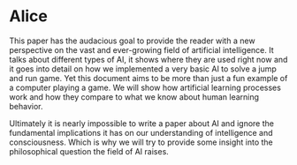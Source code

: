 Alice
=====

This paper has the audacious goal to provide the reader with a new perspective on the vast and ever-growing field of artificial intelligence. It talks about different types of AI, it shows where they are used right now and it goes into detail on how we implemented a very basic AI to solve a jump and run game. 
Yet this document aims to be more than just a fun example of a computer playing a game. We will show how artificial learning processes work and how they compare to what we know about human learning behavior.
 
Ultimately it is nearly impossible to write a paper about AI and ignore the fundamental implications it has on our understanding of intelligence and consciousness. Which is why we will try to provide some insight into the philosophical question the field of AI raises.
